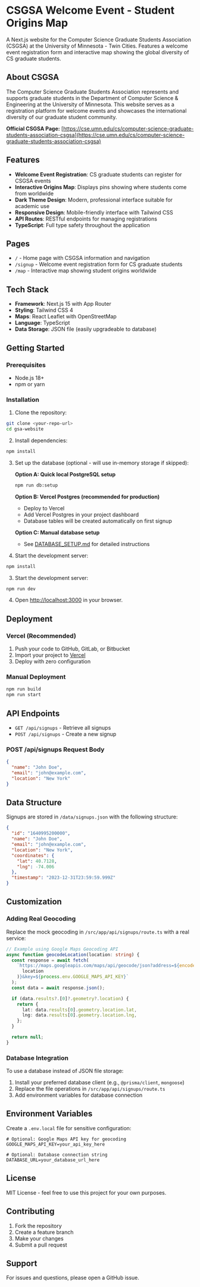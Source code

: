 # CSGSA Welcome Event - Student Origins Map

A Next.js website for the Computer Science Graduate Students Association (CSGSA) at the University of Minnesota - Twin Cities. Features a welcome event registration form and interactive map showing the global diversity of CS graduate students.

## About CSGSA

The Computer Science Graduate Students Association represents and supports graduate students in the Department of Computer Science & Engineering at the University of Minnesota. This website serves as a registration platform for welcome events and showcases the international diversity of our graduate student community.

**Official CSGSA Page:** [https://cse.umn.edu/cs/computer-science-graduate-students-association-csgsa](https://cse.umn.edu/cs/computer-science-graduate-students-association-csgsa)

## Features

- **Welcome Event Registration**: CS graduate students can register for CSGSA events
- **Interactive Origins Map**: Displays pins showing where students come from worldwide
- **Dark Theme Design**: Modern, professional interface suitable for academic use
- **Responsive Design**: Mobile-friendly interface with Tailwind CSS
- **API Routes**: RESTful endpoints for managing registrations
- **TypeScript**: Full type safety throughout the application

## Pages

- `/` - Home page with CSGSA information and navigation
- `/signup` - Welcome event registration form for CS graduate students
- `/map` - Interactive map showing student origins worldwide

## Tech Stack

- **Framework**: Next.js 15 with App Router
- **Styling**: Tailwind CSS 4
- **Maps**: React Leaflet with OpenStreetMap
- **Language**: TypeScript
- **Data Storage**: JSON file (easily upgradeable to database)

## Getting Started

### Prerequisites

- Node.js 18+
- npm or yarn

### Installation

1. Clone the repository:

```bash
git clone <your-repo-url>
cd gsa-website
```

2. Install dependencies:

```bash
npm install
```

3. Set up the database (optional - will use in-memory storage if skipped):

   **Option A: Quick local PostgreSQL setup**

   ```bash
   npm run db:setup
   ```

   **Option B: Vercel Postgres (recommended for production)**

   - Deploy to Vercel
   - Add Vercel Postgres in your project dashboard
   - Database tables will be created automatically on first signup

   **Option C: Manual database setup**

   - See [DATABASE_SETUP.md](DATABASE_SETUP.md) for detailed instructions

4. Start the development server:

```bash
npm install
```

3. Start the development server:

```bash
npm run dev
```

4. Open [http://localhost:3000](http://localhost:3000) in your browser.

## Deployment

### Vercel (Recommended)

1. Push your code to GitHub, GitLab, or Bitbucket
2. Import your project to [Vercel](https://vercel.com)
3. Deploy with zero configuration

### Manual Deployment

```bash
npm run build
npm run start
```

## API Endpoints

- `GET /api/signups` - Retrieve all signups
- `POST /api/signups` - Create a new signup

### POST /api/signups Request Body

```json
{
  "name": "John Doe",
  "email": "john@example.com",
  "location": "New York"
}
```

## Data Structure

Signups are stored in `/data/signups.json` with the following structure:

```json
{
  "id": "1640995200000",
  "name": "John Doe",
  "email": "john@example.com",
  "location": "New York",
  "coordinates": {
    "lat": 40.7128,
    "lng": -74.006
  },
  "timestamp": "2023-12-31T23:59:59.999Z"
}
```

## Customization

### Adding Real Geocoding

Replace the mock geocoding in `/src/app/api/signups/route.ts` with a real service:

```typescript
// Example using Google Maps Geocoding API
async function geocodeLocation(location: string) {
  const response = await fetch(
    `https://maps.googleapis.com/maps/api/geocode/json?address=${encodeURIComponent(
      location
    )}&key=${process.env.GOOGLE_MAPS_API_KEY}`
  );
  const data = await response.json();

  if (data.results?.[0]?.geometry?.location) {
    return {
      lat: data.results[0].geometry.location.lat,
      lng: data.results[0].geometry.location.lng,
    };
  }

  return null;
}
```

### Database Integration

To use a database instead of JSON file storage:

1. Install your preferred database client (e.g., `@prisma/client`, `mongoose`)
2. Replace the file operations in `/src/app/api/signups/route.ts`
3. Add environment variables for database connection

## Environment Variables

Create a `.env.local` file for sensitive configuration:

```env
# Optional: Google Maps API key for geocoding
GOOGLE_MAPS_API_KEY=your_api_key_here

# Optional: Database connection string
DATABASE_URL=your_database_url_here
```

## License

MIT License - feel free to use this project for your own purposes.

## Contributing

1. Fork the repository
2. Create a feature branch
3. Make your changes
4. Submit a pull request

## Support

For issues and questions, please open a GitHub issue.

